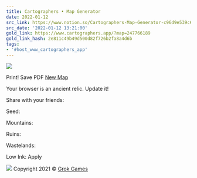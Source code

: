 ```yaml
---
title: Cartographers • Map Generator
date: 2022-01-12
src_link: https://www.notion.so/Cartographers-Map-Generator-c96d9e539c634d668cf4c07efa2ad12c
src_date: '2022-01-12 13:21:00'
gold_link: https://www.cartographers.app/?map=247766189
gold_link_hash: 2e811c49b49d500d82f726b2fa8a4d6b
tags:
- '#host_www_cartographers_app'
---
```




![](img/LOGOen.png)

Print!
Save PDF
[New Map](?map=)



Your browser is an ancient relic. Update it!



 Share with your friends: 




Seed:  


Mountains:  


Ruins:  


Wastelands:  



Low Ink:
Apply


[![](https://grokgames.com.br/wp-content/uploads/2019/10/grok_logo-280x192.png)](https://grokgames.com.br)
Copyright 2021 © [Grok Games](https://grokgames.com.br)